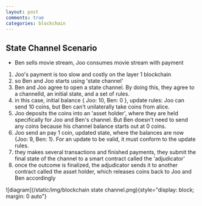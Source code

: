 ```yaml
---
layout: post
comments: true
categories: blockchain
---
```

## State Channel Scenario
* Ben sells movie stream, Joo consumes movie stream with payment
1. Joo's payment is too slow and costly on the layer 1 blockchain
2. so Ben and Joo starts using 'state channel'
3. Ben and Joo agree to open a state channel. By doing this, they agree to a channelId, an initial state, and a set of rules.
4. in this case, initial balance { Joo: 10, Ben: 0 }, update rules: Joo can send 10 coins, but Ben can't unilaterally take coins from alice.
5. Joo deposits the coins into an 'asset holder', where they are held specifically for Joo and Ben's channel. But Ben doesn't need to send any coins because his channel balance starts out at 0 coins.
6. Joo send an pay 1 coin, updated state, where the balances are now {Joo: 9, Ben: 1}. For an update to be valid, it must conform to the update rules.
7. they makes several transactions and finished payments, they submit the final state of the channel to a smart contract called the 'adjudicator'
8. once the outcome is finalized, the adjudicator sends it to another contract called the asset holder, which releases coins back to Joo and Ben accordingly

![diagram](/static/img/blockchain state channel.png){style="display: block; margin: 0 auto"}

